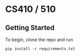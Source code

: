 # CS410 / 510

## Getting Started

To begin, clone the repo and run 
```
pip install -r requirements.txt
```


